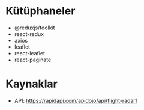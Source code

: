 # Kütüphaneler

- @reduxjs/toolkit
- react-redux
- axios
- leaflet
- react-leaflet
- react-paginate

# Kaynaklar

- API: https://rapidapi.com/apidojo/api/flight-radar1
